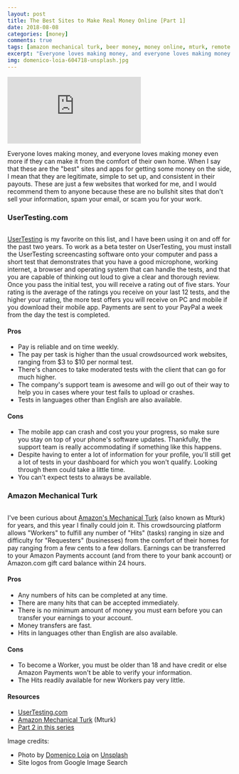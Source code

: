 ```yaml
---
layout: post
title: The Best Sites to Make Real Money Online [Part 1]
date: 2018-08-08
categories: [money]
comments: true
tags: [amazon mechanical turk, beer money, money online, mturk, remote work, usertesting, work from home, working online]
excerpt: "Everyone loves making money, and everyone loves making money even more if they can make it from the comfort of their own home. When I say that these are the 'best' sites and apps for getting some money on the side, I mean that they are legitimate, simple to set up, and consistent in their payouts. These are just a few websites that worked for me, and I would recommend them to anyone because these are no bullshit sites that don't sell your information, spam your email, or scam you for your work."
img: domenico-loia-604718-unsplash.jpg
---
```


<iframe class="video" src="https://www.youtube.com/embed/2e-uLBC5k0o" frameborder="0" allow="accelerometer; autoplay; encrypted-media; gyroscope; picture-in-picture" allowfullscreen></iframe>

<p><first-letter>E</first-letter>veryone loves making money, and everyone loves making money even more if they can make it from the comfort of their own home. When I say that these are the "best" sites and apps for getting some money on the side, I mean that they are legitimate, simple to set up, and consistent in their payouts. These are just a few websites that worked for me, and I would recommend them to anyone because these are no bullshit sites that don't sell your information, spam your email, or scam you for your work.</p>

<h3>UserTesting.com</h3>

<img src="{{ site.url }}/img/usertestinglogo.png" alt="" class="img-fluid leftfloat">

<p><a href="https://usertesting.com" target="_blank">UserTesting</a> is my favorite on this list, and I have been using it on and off for the past two years. To work as a beta tester on UserTesting, you must install the UserTesting screencasting software onto your computer and pass a short test that demonstrates that you have a good microphone, working internet, a browser and operating system that can handle the tests, and that you are capable of thinking out loud to give a clear and thorough review. Once you pass the initial test, you will receive a rating out of five stars. Your rating is the average of the ratings you receive on your last 12 tests, and the higher your rating, the more test offers you will receive on PC and mobile if you download their mobile app. Payments are sent to your PayPal a week from the day the test is completed.</p>

<h4>Pros</h4>

<ul>
	<li>Pay is reliable and on time weekly.</li>
	<li>The pay per task is higher than the usual crowdsourced work websites, ranging from $3 to $10 per normal test.</li>
	<li>There's chances to take moderated tests with the client that can go for much higher.</li>
	<li>The company's support team is awesome and will go out of their way to help you in cases where your test fails to upload or crashes.</li>
	<li>Tests in languages other than English are also available.</li>
</ul>

<h4>Cons</h4>

<ul>
	<li>The mobile app can crash and cost you your progress, so make sure you stay on top of your phone's software updates. Thankfully, the support team is really accommodating if something like this happens.</li>
	<li>Despite having to enter a lot of information for your profile, you'll still get a lot of tests in your dashboard for which you won't qualify. Looking through them could take a little time.</li>
	<li>You can't expect tests to always be available.</li>
</ul>

<h3>Amazon Mechanical Turk</h3>

<img src="{{ site.url }}/img/amazonturklogo.png" alt="" class="img-fluid rightfloat"/>

<p>I've been curious about <a href="https://www.mturk.com/" target="_blank">Amazon's Mechanical Turk</a> (also known as Mturk) for years, and this year I finally could join it. This crowdsourcing platform allows "Workers" to fulfill any number of "Hits" (tasks) ranging in size and difficulty for "Requesters" (businesses) from the comfort of their homes for pay ranging from a few cents to a few dollars. Earnings can be transferred to your Amazon Payments account (and from there to your bank account) or Amazon.com gift card balance within 24 hours.</p>

<h4>Pros</h4>

<ul>
	<li>Any numbers of hits can be completed at any time.</li>
	<li>There are many hits that can be accepted immediately.</li>
	<li>There is no minimum amount of money you must earn before you can transfer your earnings to your account.</li>
	<li>Money transfers are fast.</li>
	<li>Hits in languages other than English are also available.</li>
</ul>

<h4>Cons</h4>

<ul>
	<li>To become a Worker, you must be older than 18 and have credit or else Amazon Payments won't be able to verify your information.</li>
	<li>The Hits readily available for new Workers pay very little.</li>
</ul>

<h4>Resources</h4>

<ul>
	<li><a href="https://usertesting.com" target="_blank">UserTesting.com</a></li>
	<li><a href="https://www.mturk.com/" target="_blank">Amazon Mechanical Turk</a> (Mturk)</li>
	<li><a href="{{ site.url }}/2018-blog/posts/the-best-sites-to-make-real-money-online-part-2">Part 2 in this series</a></li>
</ul>

<p>Image credits:</p>

<ul>
	<li>Photo by <a href="https://unsplash.com/photos/W7K3LJHcsu8?utm_source=unsplash&amp;utm_medium=referral&amp;utm_content=creditCopyText" target="_blank">Domenico Loia</a> on <a href="https://unsplash.com/search/photos/portfolio?utm_source=unsplash&amp;utm_medium=referral&amp;utm_content=creditCopyText" target="_blank">Unsplash</a></li>
	<li>Site logos from Google Image Search</li>
</ul>
